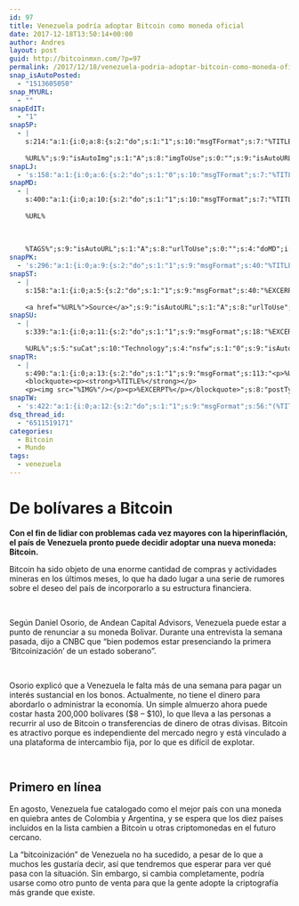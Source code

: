 ```yaml
---
id: 97
title: Venezuela podría adoptar Bitcoin como moneda oficial
date: 2017-12-18T13:50:14+00:00
author: Andres
layout: post
guid: http://bitcoinmxn.com/?p=97
permalink: /2017/12/18/venezuela-podria-adoptar-bitcoin-como-moneda-oficial/
snap_isAutoPosted:
  - "1513605050"
snap_MYURL:
  - ""
snapEdIT:
  - "1"
snap5P:
  - |
    s:214:"a:1:{i:0;a:8:{s:2:"do";s:1:"1";s:10:"msgTFormat";s:7:"%TITLE%";s:9:"msgFormat";s:18:"%EXCERPT%
    
    %URL%";s:9:"isAutoImg";s:1:"A";s:8:"imgToUse";s:0:"";s:9:"isAutoURL";s:1:"A";s:8:"urlToUse";s:0:"";s:4:"do5P";i:0;}}";
snapLJ:
  - 's:158:"a:1:{i:0;a:6:{s:2:"do";s:1:"0";s:10:"msgTFormat";s:7:"%TITLE%";s:9:"msgFormat";s:9:"%EXCERPT%";s:9:"isAutoURL";s:1:"A";s:8:"urlToUse";s:0:"";s:4:"doLJ";i:0;}}";'
snapMD:
  - |
    s:400:"a:1:{i:0;a:10:{s:2:"do";s:1:"1";s:10:"msgTFormat";s:7:"%TITLE%";s:9:"msgFormat";s:32:"%EXCERPT%
    
    %URL%
    
    
    
    %TAGS%";s:9:"isAutoURL";s:1:"A";s:8:"urlToUse";s:0:"";s:4:"doMD";i:0;s:8:"isPosted";s:1:"1";s:4:"pgID";s:12:"138db15b180d";s:7:"postURL";s:101:"https://medium.com/@BitcoinMXN/venezuela-podr%C3%ADa-adoptar-bitcoin-como-moneda-oficial-138db15b180d";s:5:"pDate";s:19:"2017-12-18 13:50:22";}}";
snapPK:
  - 's:296:"a:1:{i:0;a:9:{s:2:"do";s:1:"1";s:9:"msgFormat";s:40:"%TITLE% - %URL% #bitcoin #mexico #crypto";s:9:"isAutoURL";s:1:"A";s:8:"urlToUse";s:0:"";s:4:"doPK";i:0;s:8:"isPosted";s:1:"1";s:4:"pgID";i:1363968710;s:7:"postURL";s:30:"https://www.plurk.com/p/mk2kzq";s:5:"pDate";s:19:"2017-12-18 13:50:27";}}";'
snapST:
  - |
    s:158:"a:1:{i:0;a:5:{s:2:"do";s:1:"1";s:9:"msgFormat";s:40:"%EXCERPT%
    
    <a href="%URL%">Source</a>";s:9:"isAutoURL";s:1:"A";s:8:"urlToUse";s:0:"";s:4:"doST";i:0;}}";
snapSU:
  - |
    s:339:"a:1:{i:0;a:11:{s:2:"do";s:1:"1";s:9:"msgFormat";s:18:"%EXCERPT%
    
    %URL%";s:5:"suCat";s:10:"Technology";s:4:"nsfw";s:1:"0";s:9:"isAutoURL";s:1:"A";s:8:"urlToUse";s:0:"";s:4:"doSU";i:0;s:8:"isPosted";s:1:"1";s:4:"pgID";s:6:"22KZZ6";s:7:"postURL";s:45:"http://www.stumbleupon.com/su/22KZZ6/comments";s:5:"pDate";s:19:"2017-12-18 13:50:46";}}";
snapTR:
  - |
    s:490:"a:1:{i:0;a:13:{s:2:"do";s:1:"1";s:9:"msgFormat";s:113:"<p>%URL%</p>
    <blockquote><p><strong>%TITLE%</strong></p>
    <p><img src="%IMG%"/></p><p>%EXCERPT%</p></blockquote>";s:8:"postType";s:1:"T";s:10:"msgTFormat";s:7:"%TITLE%";s:9:"isAutoImg";s:1:"A";s:8:"imgToUse";s:0:"";s:9:"isAutoURL";s:1:"A";s:8:"urlToUse";s:0:"";s:4:"doTR";i:0;s:8:"isPosted";s:1:"1";s:4:"pgID";i:168678062523;s:7:"postURL";s:46:"http://bitcoinmxn.tumblr.com/post/168678062523";s:5:"pDate";s:19:"2017-12-18 13:50:50";}}";
snapTW:
  - 's:422:"a:1:{i:0;a:12:{s:2:"do";s:1:"1";s:9:"msgFormat";s:56:"(%TITLE%) - %URL% #bitcoinmxn #espanolbitcoin #bitcoinla";s:8:"attchImg";s:1:"1";s:9:"isAutoImg";s:1:"A";s:8:"imgToUse";s:0:"";s:9:"isAutoURL";s:1:"A";s:8:"urlToUse";s:0:"";s:4:"doTW";i:0;s:8:"isPosted";s:1:"1";s:4:"pgID";s:18:"942754036356435969";s:7:"postURL";s:57:"https://twitter.com/mxn_bitcoin/status/942754036356435969";s:5:"pDate";s:19:"2017-12-18 13:50:52";}}";'
dsq_thread_id:
  - "6511519171"
categories:
  - Bitcoin
  - Mundo
tags:
  - venezuela
---
```

# De bolívares a Bitcoin

**Con el fin de lidiar con problemas cada vez mayores con la hiperinflación, el país de Venezuela pronto puede decidir adoptar una nueva moneda: Bitcoin.**

Bitcoin ha sido objeto de una enorme cantidad de compras y actividades mineras en los últimos meses, lo que ha dado lugar a una serie de rumores sobre el deseo del país de incorporarlo a su estructura financiera.

&nbsp;

Según Daniel Osorio, de Andean Capital Advisors, Venezuela puede estar a punto de renunciar a su moneda Bolivar. Durante una entrevista la semana pasada, dijo a CNBC que &#8220;bien podemos estar presenciando la primera &#8216;Bitcoinización&#8217; de un estado soberano&#8221;.

&nbsp;

Osorio explicó que a Venezuela le falta más de una semana para pagar un interés sustancial en los bonos. Actualmente, no tiene el dinero para abordarlo o administrar la economía. Un simple almuerzo ahora puede costar hasta 200,000 bolívares ($8 &#8211; $10), lo que lleva a las personas a recurrir al uso de Bitcoin o transferencias de dinero de otras divisas. Bitcoin es atractivo porque es independiente del mercado negro y está vinculado a una plataforma de intercambio fija, por lo que es difícil de explotar.

&nbsp;

## Primero en línea

En agosto, Venezuela fue catalogado como el mejor país con una moneda en quiebra antes de Colombia y Argentina, y se espera que los diez países incluidos en la lista cambien a Bitcoin u otras criptomonedas en el futuro cercano.

La &#8220;bitcoinización&#8221; de Venezuela no ha sucedido, a pesar de lo que a muchos les gustaría decir, así que tendremos que esperar para ver qué pasa con la situación. Sin embargo, si cambia completamente, podría usarse como otro punto de venta para que la gente adopte la criptografía más grande que existe.